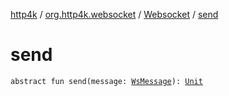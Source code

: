 [http4k](../../index.md) / [org.http4k.websocket](../index.md) / [Websocket](index.md) / [send](./send.md)

# send

`abstract fun send(message: `[`WsMessage`](../-ws-message/index.md)`): `[`Unit`](https://kotlinlang.org/api/latest/jvm/stdlib/kotlin/-unit/index.html)